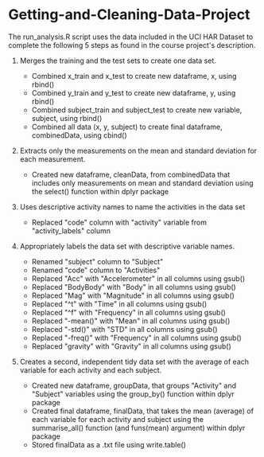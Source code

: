 # Getting-and-Cleaning-Data-Project

The run_analysis.R script uses the data included in the UCI HAR Dataset to complete the following 5 steps as found in the course
project's description.

1. Merges the training and the test sets to create one data set.
   - Combined x_train and x_test to create new dataframe, x, using rbind()
   - Combined y_train and y_test to create new dataframe, y, using rbind()
   - Combined subject_train and subject_test to create new variable, subject, using rbind()
   - Combined all data (x, y, subject) to create final dataframe, combinedData, using cbind()

2. Extracts only the measurements on the mean and standard deviation for each measurement.
   - Created new dataframe, cleanData, from combinedData that includes only measurements on mean and standard deviation using the
     select() function within dplyr package

3. Uses descriptive activity names to name the activities in the data set
   - Replaced "code" column with "activity" variable from "activity_labels" column

4. Appropriately labels the data set with descriptive variable names.
   - Renamed "subject" column to "Subject"
   - Renamed "code" column to "Activities"
   - Replaced "Acc" with "Accelerometer" in all columns using gsub()
   - Replaced "BodyBody" with "Body" in all columns using gsub()
   - Replaced "Mag" with "Magnitude" in all columns using gsub()
   - Replaced "^t" with "Time" in all columns using gsub()
   - Replaced "^f" with "Frequency" in all columns using gsub()
   - Replaced "-mean()" with "Mean" in all columns using gsub()
   - Replaced "-std()" with "STD" in all columns using gsub()
   - Replaced "-freq()" with "Frequency" in all columns using gsub()
   - Replaced "gravity" with "Gravity" in all columns using gsub()

5. Creates a second, independent tidy data set with the average of each variable for each activity and each subject.
   - Created new dataframe, groupData, that groups "Activity" and "Subject" variables using the group_by() function within dplyr package
   - Created final dataframe, finalData, that takes the mean (average) of each variable for each activity and subject using the   
     summarise_all() function (and funs(mean) argument) within dplyr package
   - Stored finalData as a .txt file using write.table()

